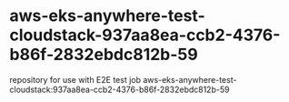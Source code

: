 # aws-eks-anywhere-test-cloudstack-937aa8ea-ccb2-4376-b86f-2832ebdc812b-59
repository for use with E2E test job aws-eks-anywhere-test-cloudstack:937aa8ea-ccb2-4376-b86f-2832ebdc812b-59
